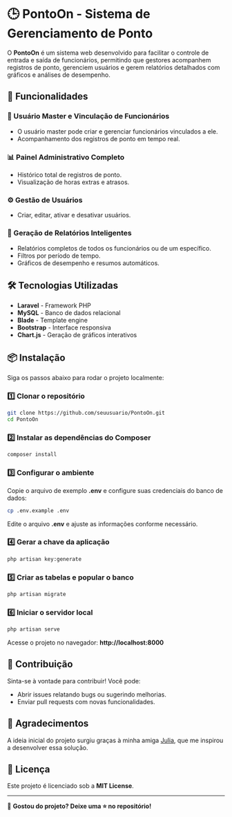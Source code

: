 # 🕒 PontoOn - Sistema de Gerenciamento de Ponto  

O **PontoOn** é um sistema web desenvolvido para facilitar o controle de entrada e saída de funcionários, permitindo que gestores acompanhem registros de ponto, gerenciem usuários e gerem relatórios detalhados com gráficos e análises de desempenho.  

## 🚀 Funcionalidades  

### 👥 Usuário Master e Vinculação de Funcionários  
- O usuário master pode criar e gerenciar funcionários vinculados a ele.  
- Acompanhamento dos registros de ponto em tempo real.  

### 📊 Painel Administrativo Completo  
- Histórico total de registros de ponto.  
- Visualização de horas extras e atrasos.  

### ⚙️ Gestão de Usuários  
- Criar, editar, ativar e desativar usuários.  

### 📅 Geração de Relatórios Inteligentes  
- Relatórios completos de todos os funcionários ou de um específico.  
- Filtros por período de tempo.  
- Gráficos de desempenho e resumos automáticos.  

## 🛠️ Tecnologias Utilizadas  

- **Laravel** - Framework PHP  
- **MySQL** - Banco de dados relacional  
- **Blade** - Template engine  
- **Bootstrap** - Interface responsiva  
- **Chart.js** - Geração de gráficos interativos  

## 📦 Instalação  

Siga os passos abaixo para rodar o projeto localmente:  

### 1️⃣ Clonar o repositório  
```bash
git clone https://github.com/seuusuario/PontoOn.git
cd PontoOn
```

### 2️⃣ Instalar as dependências do Composer  
```bash
composer install
```

### 3️⃣ Configurar o ambiente  
Copie o arquivo de exemplo **.env** e configure suas credenciais do banco de dados:  
```bash
cp .env.example .env
```

Edite o arquivo **.env** e ajuste as informações conforme necessário.  

### 4️⃣ Gerar a chave da aplicação  
```bash
php artisan key:generate
```

### 5️⃣ Criar as tabelas e popular o banco  
```bash
php artisan migrate
```

### 6️⃣ Iniciar o servidor local  
```bash
php artisan serve
```

Acesse o projeto no navegador: **http://localhost:8000**  

## 👥 Contribuição  

Sinta-se à vontade para contribuir! Você pode:  
- Abrir issues relatando bugs ou sugerindo melhorias.  
- Enviar pull requests com novas funcionalidades.  

## 🙌 Agradecimentos  

A ideia inicial do projeto surgiu graças à minha amiga [Julia](https://github.com/Juliaal390), que me inspirou a desenvolver essa solução. 

## 📄 Licença  

Este projeto é licenciado sob a **MIT License**.  

---

📢 **Gostou do projeto? Deixe uma ⭐ no repositório!**  

